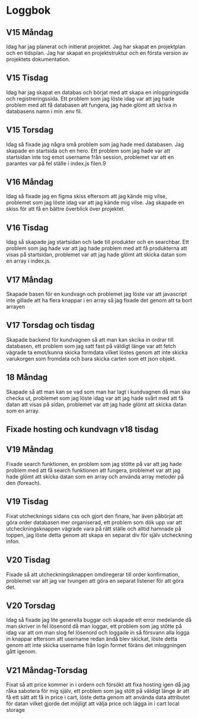# Loggbok

## V15 Måndag
Idag har jag planerat och initierat projektet. Jag har skapat en projektplan och en tidsplan. Jag har skapat en projektstruktur och en första version av projektets dokumentation.

## V15 Tisdag
Idag har jag skapat en databas och börjat med att skapa en inloggningsida och registreringssida. Ett problem som jag löste idag var att jag hade problem med att få databasen att fungera, jag hade glömt att skriva in databasens namn i min .env fil.

## V15 Torsdag
Idag så fixade jag några små problem som jag hade med databasen. Jag skapade en startsida och en hero. Ett problem som jag hade var att startsidan inte tog emot username från session, problemet var att en parantes var på fel ställe i index.js filen.9

## V16 Måndag
Idag så fixade jag en figma skiss eftersom att jag kände mig vilse, problemet som jag löste idag var att jag kände mig vilse. Jag skapade en skiss för att få en bättre överblick över projektet.

## V16 Tisdag
Idag så skapade jag startsidan och lade till produkter och en searchbar. Ett problem som jag hade var att jag hade problem med att få produkterna att visas på startsidan, problemet var att jag hade glömt att skicka datan som en array i index.js.

## V17 Måndag
Skapade basen för en kundvagn och problemet jag löste var att javascript inte gillade att ha flera knappar i en array så jag fixade det genom att ta bort arrayen

## V17 Torsdag och tisdag
Skapade backend för kundvagnen så att man kan skcika in ordrar till databasen, ett problem som jag satt fast på väldigt länge var att fetch vägrade ta emot/kunna skicka formdata vilket löstes genom att inte skicka varukorgen som fromdata och bara skicka carten som ett json objekt.

## 18 Måndag
Skapade så att man kan se vad som man har lagt i kundvagnen då man ska checka ut, problemet som jag löste idag var att jag hade svårt med att få datan att visas på sidan, problemet var att jag hade glömt att skicka datan som en array.

## Fixade hosting och kundvagn v18 tisdag

## V19 Måndag
Fixade search funktionen, en problem som jag stötte på var att jag hade problem med att få search funktionen att fungera, problemet var att jag hade glömt att skicka datan som en array och använda array metoder på den (foreach).

## V19 Tisdag
Fixat utchecknings sidans css och gjort den finare, har även påbörjat att göra order databasen mer organiserad, ett problem som dök upp var att utcheckningsknappen vägrade vara på rätt ställe och alltid hamnade på toppen, jag löste detta genom att skapa en separat div för själv utcheckning infon.

## V20 Tisdag
Fixade så att utcheckningsknappen omdiregerar till order konfirmation, problemet var att jag var tvungen att göra en separat listener för att göra det.

## V20 Torsdag
Idag så fixade jag lite generella buggar och skapade ett error medelande då man skriver in fel lösenord då man loggar, ett problem som jag stötte på idag var att om man slog fel lösenord och loggade in så försvann alla logga in knappar eftersom att username redan ändå blev skickat, löste detta genom att inte skicka username från login formet föräns det inloggningen gått igenom.


## V21 Måndag-Torsdag
Fixat så att price kommer in i ordern och försökt att fixa hosting igen då jag råka sabotera för mig själv, ett problem som jag stött på väldigt länge är att få ett sätt att få in price i cart, löste detta genom att använda data attributet för datan vilket gjorde det möjligt att välja price och lägga in i cart local storage